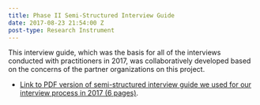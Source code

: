 ```yaml
---
title: Phase II Semi-Structured Interview Guide
date: 2017-08-23 21:54:00 Z
post-type: Research Instrument
---
```


This interview guide, which was the basis for all of the interviews conducted with practitioners in 2017, was collaboratively developed based on the concerns of the partner organizations on this project.

* [Link to PDF version of semi-structured interview guide we used for our interview process in 2017 (6 pages)](/uploads/interview-guide-II.pdf).